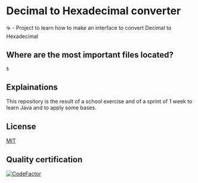 # Decimal to Hexadecimal converter
☕️ - Project to learn how to make an interface to convert Decimal to Hexadecimal

## Where are the most important files located?

```bash
$ 
```

## Explainations 
This repository is the result of a school exercise and of a sprint of 1 week to learn Java and to apply some bases.

## License
[MIT](https://choosealicense.com/licenses/mit/)

## Quality certification
[![CodeFactor](https://www.codefactor.io/repository/github/CodingFactory-Repos/JavaFX-Decimal-to-Hexadecimal/badge)](https://www.codefactor.io/repository/github/CodingFactory-Repos/JavaFX-Decimal-to-Hexadecimal)
